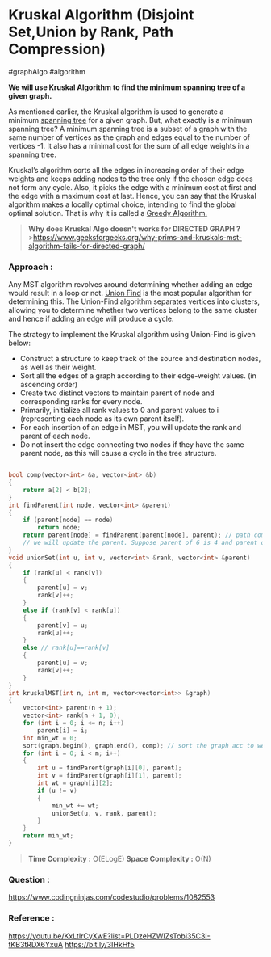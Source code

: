 # Kruskal Algorithm (Disjoint Set,Union by Rank, Path Compression)

#graphAlgo #algorithm

**We will use Kruskal Algorithm to find the minimum spanning tree of a given graph.**

As mentioned earlier, the Kruskal algorithm is used to generate a minimum [spanning tree](https://www.simplilearn.com/tutorials/data-structure-tutorial/spanning-tree-in-data-structure "spanning tree") for a given graph. But, what exactly is a minimum spanning tree? A minimum spanning tree is a subset of a graph with the same number of vertices as the graph and edges equal to the number of vertices -1. It also has a minimal cost for the sum of all edge weights in a spanning tree.

Kruskal’s algorithm sorts all the edges in increasing order of their edge weights and keeps adding nodes to the tree only if the chosen edge does not form any cycle. Also, it picks the edge with a minimum cost at first and the edge with a maximum cost at last. Hence, you can say that the Kruskal algorithm makes a locally optimal choice, intending to find the global optimal solution. That is why it is called a [Greedy Algorithm.](https://www.simplilearn.com/tutorials/data-structure-tutorial/greedy-algorithm "Greedy Algorithm.")

> **Why does Kruskal Algo doesn't works for DIRECTED GRAPH ?** >https://www.geeksforgeeks.org/why-prims-and-kruskals-mst-algorithm-fails-for-directed-graph/

### Approach :

Any MST algorithm revolves around determining whether adding an edge would result in a loop or not. [Union Find](https://www.geeksforgeeks.org/union-find/) is the most popular algorithm for determining this. The Union-Find algorithm separates vertices into clusters, allowing you to determine whether two vertices belong to the same cluster and hence if adding an edge will produce a cycle.

The strategy to implement the Kruskal algorithm using Union-Find is given below:

- Construct a structure to keep track of the source and destination nodes, as well as their weight.
- Sort all the edges of a graph according to their edge-weight values. (in ascending order)
- Create two distinct vectors to maintain parent of node and corresponding ranks for every node.
- Primarily, initialize all rank values to 0 and parent values to i (representing each node as its own parent itself).
- For each insertion of an edge in MST, you will update the rank and parent of each node.
- Do not insert the edge connecting two nodes if they have the same parent node, as this will cause a cycle in the tree structure.

```cpp

bool comp(vector<int> &a, vector<int> &b)
{
    return a[2] < b[2];
}
int findParent(int node, vector<int> &parent)
{
    if (parent[node] == node)
        return node;
    return parent[node] = findParent(parent[node], parent); // path compression
    // we will update the parent. Suppose parent of 6 is 4 and parent of 4 is 1. This will make parent[6]=1
}
void unionSet(int u, int v, vector<int> &rank, vector<int> &parent)
{
    if (rank[u] < rank[v])
    {
        parent[u] = v;
        rank[v]++;
    }
    else if (rank[v] < rank[u])
    {
        parent[v] = u;
        rank[u]++;
    }
    else // rank[u]==rank[v]
    {
        parent[u] = v;
        rank[v]++;
    }
}
int kruskalMST(int n, int m, vector<vector<int>> &graph)
{
    vector<int> parent(n + 1);
    vector<int> rank(n + 1, 0);
    for (int i = 0; i <= n; i++)
        parent[i] = i;
    int min_wt = 0;
    sort(graph.begin(), graph.end(), comp); // sort the graph acc to weight
    for (int i = 0; i < m; i++)
    {
        int u = findParent(graph[i][0], parent);
        int v = findParent(graph[i][1], parent);
        int wt = graph[i][2];
        if (u != v)
        {
            min_wt += wt;
            unionSet(u, v, rank, parent);
        }
    }
    return min_wt;
}
```

> **Time Complexity :** O(ELogE)
> **Space Complexity :** O(N)

### Question :

https://www.codingninjas.com/codestudio/problems/1082553

### Reference :

https://youtu.be/KxLtIrCyXwE?list=PLDzeHZWIZsTobi35C3I-tKB3tRDX6YxuA
https://bit.ly/3IHkHf5
